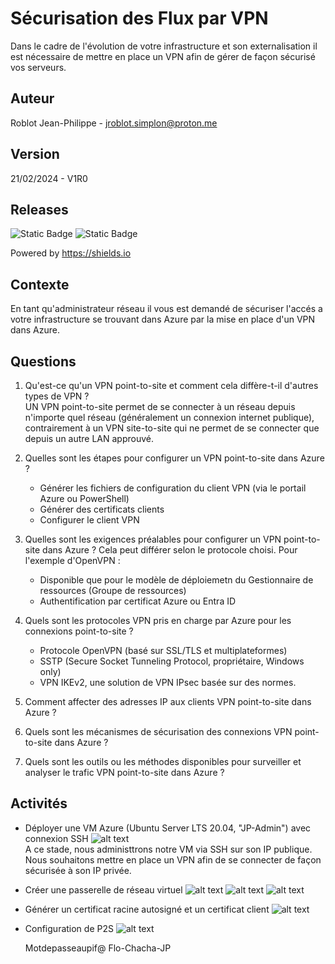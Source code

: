 # Sécurisation des Flux par VPN

Dans le cadre de l'évolution de votre infrastructure et son externalisation il est nécessaire de mettre en place un VPN afin de gérer de façon sécurisé vos serveurs.

## Auteur

Roblot Jean-Philippe - <jroblot.simplon@proton.me>

## Version

21/02/2024 - V1R0

## Releases

![Static Badge](https://img.shields.io/badge/Ubuntu%20server-LTS22.04-orange)
![Static Badge](https://img.shields.io/badge/Squid-5.7-violet)

Powered by <https://shields.io>

## Contexte

En tant qu'administrateur réseau il vous est demandé de sécuriser l'accés a votre infrastructure se trouvant dans Azure par la mise en place d'un VPN dans Azure.

## Questions

1. Qu'est-ce qu'un VPN point-to-site et comment cela diffère-t-il d'autres types de VPN ?  
   UN VPN point-to-site permet de se connecter à un réseau depuis n'importe quel réseau (généralement un connexion internet publique), contrairement à un VPN site-to-site qui ne permet de se connecter que depuis un autre LAN approuvé.
2. Quelles sont les étapes pour configurer un VPN point-to-site dans Azure ?

   - Générer les fichiers de configuration du client VPN (via le portail Azure ou PowerShell)
   - Générer des certificats clients
   - Configurer le client VPN

3. Quelles sont les exigences préalables pour configurer un VPN point-to-site dans Azure ?
   Cela peut différer selon le protocole choisi. Pour l'exemple d'OpenVPN :

   - Disponible que pour le modèle de déploiemetn du Gestionnaire de ressources (Groupe de ressources)
   - Authentification par certificat Azure ou Entra ID

4. Quels sont les protocoles VPN pris en charge par Azure pour les connexions point-to-site ?

   - Protocole OpenVPN (basé sur SSL/TLS et multiplateformes)
   - SSTP (Secure Socket Tunneling Protocol, propriétaire, Windows only)
   - VPN IKEv2, une solution de VPN IPsec basée sur des normes.

5. Comment affecter des adresses IP aux clients VPN point-to-site dans Azure ?

6. Quels sont les mécanismes de sécurisation des connexions VPN point-to-site dans Azure ?

7. Quels sont les outils ou les méthodes disponibles pour surveiller et analyser le trafic VPN point-to-site dans Azure ?

## Activités

- Déployer une VM Azure (Ubuntu Server LTS 20.04, "JP-Admin") avec connexion SSH
  ![alt text](image-12.png)  
   A ce stade, nous administtrons notre VM via SSH sur son IP publique. Nous souhaitons mettre en place un VPN afin de se connecter de façon sécurisée à son IP privée.

- Créer une passerelle de réseau virtuel
  ![alt text](image-13.png)
  ![alt text](image-14.png)
  ![alt text](image-18.png)

- Générer un certificat racine autosigné et un certificat client
   ![alt text](image-15.png)

- Configuration de P2S
   ![alt text](image-16.png)

   Motdepasseaupif@ Flo-Chacha-JP